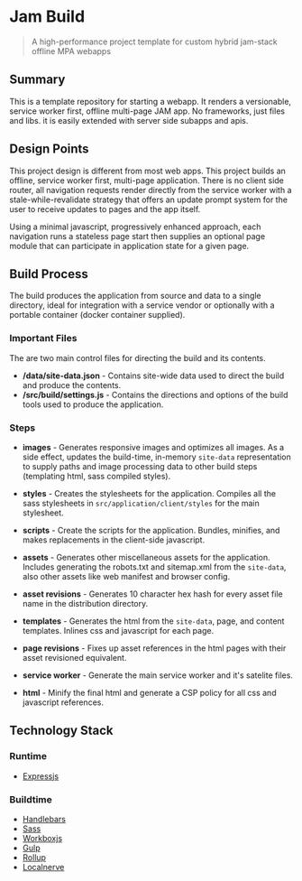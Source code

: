 # Jam Build

> A high-performance project template for custom hybrid jam-stack offline MPA webapps

## Summary
This is a template repository for starting a webapp. It renders a versionable, service worker first, offline multi-page JAM app. No frameworks, just files and libs. it is easily extended with server side subapps and apis.

## Design Points
This project design is different from most web apps. This project builds an offline, service worker first, multi-page application. There is no client side router, all navigation requests render directly from the service worker with a stale-while-revalidate strategy that offers an update prompt system for the user to receive updates to pages and the app itself.

Using a minimal javascript, progressively enhanced approach, each navigation runs a stateless page start then supplies an optional page module that can participate in application state for a given page.

## Build Process
The build produces the application from source and data to a single directory, ideal for integration with a service vendor or optionally with a portable container (docker container supplied).

### Important Files
The are two main control files for directing the build and its contents.
+ **/data/site-data.json** - Contains site-wide data used to direct the build and produce the contents.
+ **/src/build/settings.js** - Contains the directions and options of the build tools used to produce the application.

### Steps

+ **images** - Generates responsive images and optimizes all images. As a side effect, updates the build-time, in-memory `site-data` representation to supply paths and image processing data to other build steps (templating html, sass compiled styles).

+ **styles** - Creates the stylesheets for the application. Compiles all the sass stylesheets in `src/application/client/styles` for the main stylesheet.

+ **scripts** - Create the scripts for the application. Bundles, minifies, and makes replacements in the client-side javascript.

+ **assets** - Generates other miscellaneous assets for the application. Includes generating the robots.txt and sitemap.xml from the `site-data`, also other assets like web manifest and browser config.

+ **asset revisions** - Generates 10 character hex hash for every asset file name in the distribution directory.

+ **templates** - Generates the html from the `site-data`, page, and content templates. Inlines css and javascript for each page.

+ **page revisions** - Fixes up asset references in the html pages with their asset revisioned equivalent.

+ **service worker** - Generate the main service worker and it's satelite files.

+ **html** - Minify the final html and generate a CSP policy for all css and javascript references.

## Technology Stack

### Runtime

* [Expressjs](https://expressjs.com)

### Buildtime

* [Handlebars](https://handlebarsjs.com/guide/)
* [Sass](https://sass-lang.com/documentation/)
* [Workboxjs](https://developer.chrome.com/docs/workbox/)
* [Gulp](https://gulpjs.com)
* [Rollup](https://rollupjs.org/)
* [Localnerve](https://localnerve.com)

